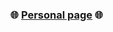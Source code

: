 

### 🌐 <a href="https://aedoardo.github.io" target="_blank">Personal page</a> 🌐


<!--
[![Edoardo's github stats](https://github-readme-stats.vercel.app/api?username=aedoardo&count_private=true&theme=dark&include_all_commits=true)](https://github.com/anuraghazra/github-readme-stats)

<!--
[![Top Langs](https://github-readme-stats.vercel.app/api/top-langs/?username=aedoardo&layout=compact&theme=dark&count_private=true&include_all_commits=true)](https://github.com/anuraghazra/github-readme-stats)
-->

<!--
**aedoardo/aedoardo** is a ✨ _special_ ✨ repository because its `README.md` (this file) appears on your GitHub profile.

Here are some ideas to get you started:

- 🔭 I’m currently working on ...
- 🌱 I’m currently learning ...
- 👯 I’m looking to collaborate on ...
- 🤔 I’m looking for help with ...
- 💬 Ask me about ...
- 📫 How to reach me: ...
- 😄 Pronouns: ...
- ⚡ Fun fact: ...
-->

